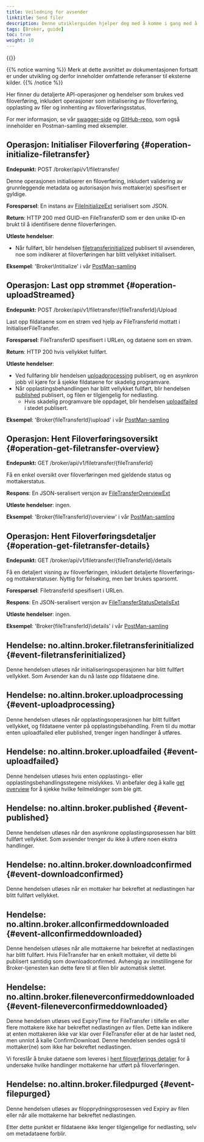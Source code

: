 ```yaml
---
title: Veiledning for avsender
linktitle: Send filer
description: Denne utviklerguiden hjelper deg med å komme i gang med å sende filer ved hjelp av Altinn Formidling.
tags: [Broker, guide]
toc: true
weight: 10
---
```


{{<children />}}

{{% notice warning  %}}
Merk at dette avsnittet av dokumentasjonen fortsatt er under utvikling og derfor inneholder omfattende referanser til eksterne kilder.
{{% /notice %}}

Her finner du detaljerte API-operasjoner og hendelser som brukes ved filoverføring, inkludert operasjoner som initialisering av filoverføring, opplasting av filer og innhenting av filoverføringsstatus.

For mer informasjon, se vår [swagger-side](/api/broker/spec/) og [GitHub-repo](https://github.com/Altinn/altinn-broker), som også inneholder en Postman-samling med eksempler.

## Operasjon: Initialiser Filoverføring {#operation-initialize-filetransfer}

**Endepunkt:** POST /broker/api/v1/filetransfer/

Denne operasjonen initialiserer en filoverføring, inkludert validering av grunnleggende metadata og autorisasjon hvis mottaker(e) spesifisert er gyldige.

**Forespørsel**: En instans av [FileInitializeExt](https://github.com/Altinn/altinn-broker/blob/main/src/Altinn.Broker.API/Models/FileTransferInitializeExt.cs) serialisert som JSON.

**Return**: HTTP 200 med GUID-en FileTransferID som er den unike ID-en brukt til å identifisere denne filoverføringen.

**Utløste hendelser**:

- Når fullført, blir hendelsen [filetransferinitialized](#event-filetransferinitialized) publisert til avsenderen, noe som indikerer at filoverføringen har blitt vellykket initialisert.

**Eksempel**: 'Broker\Intitialize' i vår [PostMan-samling](https://github.com/Altinn/altinn-broker/blob/main/altinn3-broker-postman-collection.json)

## Operasjon: Last opp strømmet {#operation-uploadStreamed}

**Endepunkt:** POST /broker/api/v1/filetransfer/{fileTransferId}/Upload

Last opp fildataene som en strøm ved hjelp av FileTransferId mottatt i InitialiserFileTransfer.

**Forespørsel**: FileTransferID spesifisert i URLen, og dataene som en strøm.

**Return**: HTTP 200 hvis vellykket fullført.

**Utløste hendelser**:

- Ved fullføring blir hendelsen [uploadprocessing](#event-uploadprocessing) publisert, og en asynkron jobb vil kjøre for å sjekke fildataene for skadelig programvare.
- Når opplastingsbehandlingen har blitt vellykket fullført, blir hendelsen [published](#event-published) publisert, og filen er tilgjengelig for nedlasting.
  - Hvis skadelig programvare ble oppdaget, blir hendelsen [uploadfailed](#event-uploadfailed) i stedet publisert.

**Eksempel**: 'Broker\{fileTransferId}\upload' i vår [PostMan-samling](https://github.com/Altinn/altinn-broker/blob/main/altinn3-broker-postman-collection.json)

## Operasjon: Hent Filoverføringsoversikt {#operation-get-filetransfer-overview}

**Endepunkt:** GET /broker/api/v1/filetransfer/{fileTransferId}

Få en enkel oversikt over filoverføringen med gjeldende status og mottakerstatus.

**Respons**: En JSON-seralisert versjon av [FileTransferOverviewExt](https://github.com/Altinn/altinn-broker/blob/main/src/Altinn.Broker.API/Models/FileTransferOverviewExt.cs)

**Utløste hendelser**: ingen.

**Eksempel**: 'Broker\{fileTransferId}\overview' i vår [PostMan-samling](https://github.com/Altinn/altinn-broker/blob/main/altinn3-broker-postman-collection.json)

## Operasjon: Hent Filoverføringsdetaljer {#operation-get-filetransfer-details}

**Endepunkt:** GET /broker/api/v1/filetransfer/{fileTransferId}/details

Få en detaljert visning av filoverføringen, inkludert detaljerte filoverførings- og mottakerstatuser. Nyttig for feilsøking, men bør brukes sparsomt.

**Forespørsel**: FiletransferId spesifisert i URLen.

**Respons**: En JSON-seralisert versjon av [FileTransferStatusDetailsExt](https://github.com/Altinn/altinn-broker/blob/main/src/Altinn.Broker.API/Models/FileTransferStatusDetailsExt.cs)

**Utløste hendelser**: ingen.

**Eksempel**: 'Broker\{fileTransferId}\details' i vår [PostMan-samling](https://github.com/Altinn/altinn-broker/blob/main/altinn3-broker-postman-collection.json)

## Hendelse: no.altinn.broker.filetransferinitialized {#event-filetransferinitialized}

Denne hendelsen utløses når initialiseringsoperasjonen har blitt fullført vellykket.
Som Avsender kan du nå laste opp fildataene dine.

## Hendelse: no.altinn.broker.uploadprocessing {#event-uploadprocessing}

Denne hendelsen utløses når opplastingsoperasjonen har blitt fullført vellykket, og fildataene venter på opplastingsbehandling.
Frem til du mottar enten uploadfailed eller published, trenger ingen handlinger å utføres.

## Hendelse: no.altinn.broker.uploadfailed {#event-uploadfailed}

Denne hendelsen utløses hvis enten opplastings- eller opplastingsbehandlingsstegene mislykkes. Vi anbefaler deg å kalle [get overview](#operation-get-filetransfer-overview) for å sjekke hvilke feilmeldinger som ble gitt.

## Hendelse: no.altinn.broker.published {#event-published}

Denne hendelsen utløses når den asynkrone opplastingsprosessen har blitt fullført vellykket.
Som avsender trenger du ikke å utføre noen ekstra handlinger.

## Hendelse: no.altinn.broker.downloadconfirmed {#event-downloadconfirmed}

Denne hendelsen utløses når en mottaker har bekreftet at nedlastingen har blitt fullført vellykket.

## Hendelse: no.altinn.broker.allconfirmeddownloaded {#event-allconfirmeddownloaded}

Denne hendelsen utløses når alle mottakerne har bekreftet at nedlastingen har blitt fullført. Hvis FileTransfer har en enkelt mottaker, vil dette bli publisert samtidig som downloadconfirmed. Avhengig av innstillingene for Broker-tjenesten kan dette føre til at filen blir automatisk slettet.

## Hendelse: no.altinn.broker.fileneverconfirmeddownloaded {#event-fileneverconfirmeddownloaded}

Denne hendelsen utløses ved ExpiryTime for FileTransfer i tilfelle en eller flere mottakere ikke har bekreftet nedlastingen av filen. Dette kan indikere at enten mottakeren ikke var klar over FileTransfer eller at de har lastet ned, men unnlot å kalle ConfirmDownload. Denne hendelsen sendes også til mottaker(ne) som ikke har bekreftet nedlastingen.

Vi foreslår å bruke dataene som leveres i [hent filoverførings detaljer](#operation-get-filetransfer-details) for å undersøke hvilke handlinger mottakerne har utført på filoverføringen.

## Hendelse: no.altinn.broker.filedpurged {#event-filepurged}

Denne hendelsen utløses av filopprydningsprosessen ved Expiry av filen eller når alle mottakerne har bekreftet nedlastingen.

Etter dette punktet er fildataene ikke lenger tilgjengelige for nedlasting, selv om metadataene forblir.

